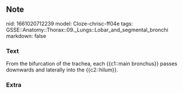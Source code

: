 ## Note
nid: 1661020712239
model: Cloze-chrisc-ff04e
tags: GSSE::Anatomy::Thorax::09._Lungs::Lobar_and_segmental_bronchi
markdown: false

### Text
<div class='toggle'>
  From the bifurcation of the trachea, each {{c1::main bronchus}}
  passes downwards and laterally into the {{c2::hilum}}.
</div>

### Extra

